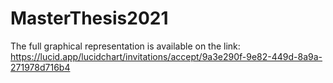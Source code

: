 # MasterThesis2021

The full graphical representation is available on the link: https://lucid.app/lucidchart/invitations/accept/9a3e290f-9e82-449d-8a9a-271978d716b4
